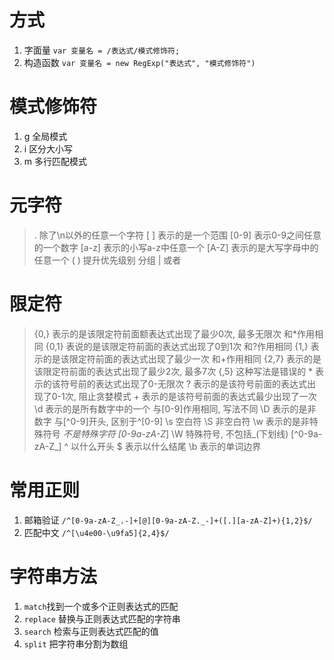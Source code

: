 方式
===
1. 字面量 `var 变量名 = /表达式/模式修饰符;`
2. 构造函数 `var 变量名 = new RegExp("表达式", "模式修饰符")`

模式修饰符
===
1. g 全局模式
2. i 区分大小写
3. m 多行匹配模式

元字符
===
> .           除了\n以外的任意一个字符
> [ ] 	    表示的是一个范围
> [0-9]     表示0-9之间任意的一个数字
> [a-z]      表示的小写a-z中任意一个
> [A-Z]     表示的是大写字母中的任意一个
> ( )          提升优先级别 分组
> |           或者

限定符
===
> {0,}       表示的是该限定符前面额表达式出现了最少0次, 最多无限次 和\*作用相同
> {0,1}     表说的是该限定符前面的表达式出现了0到1次 和?作用相同
> {1,}       表示的是该限定符前面的表达式出现了最少一次 和+作用相同
> {2,7}     表示的是该限定符前面的表达式出现了最少2次, 最多7次
> {,5}       这种写法是错误的
> \*           表示的该符号前的表达式出现了0-无限次
> ?           表示的是该符号前面的表达式出现了0-1次, 阻止贪婪模式
> \+          表示的是该符号前面的表达式最少出现了一次
> \d         表示的是所有数字中的一个  与[0-9]作用相同, 写法不同
> \D         表示的是非数字 与[^0-9]开头, 区别于^[0-9]
> \s         空白符
> \S         非空白符
> \w        表示的是非特殊符号 _不是特殊字符  [0-9a-zA-Z_]
> \W        特殊符号, 不包括_(下划线) [^0-9a-zA-Z_]
> ^          以什么开头
> $          表示以什么结尾
> \b        表示的单词边界


常用正则
===
1. 邮箱验证 `/^[0-9a-zA-Z_.-]+[@][0-9a-zA-Z._-]+([.][a-zA-Z]+){1,2}$/`
2. 匹配中文 `/^[\u4e00-\u9fa5]{2,4}$/`

字符串方法
===
1. `match`找到一个或多个正则表达式的匹配
2. `replace` 替换与正则表达式匹配的字符串
3. `search` 检索与正则表达式匹配的值
4. `split` 把字符串分割为数组